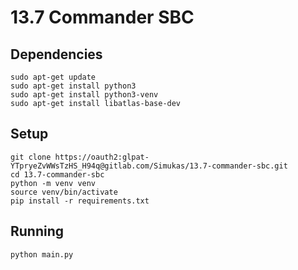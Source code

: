 # 13.7 Commander SBC

## Dependencies

```shell
sudo apt-get update
sudo apt-get install python3
sudo apt-get install python3-venv
sudo apt-get install libatlas-base-dev
```

## Setup

```shell
git clone https://oauth2:glpat-YTpryeZvWWsTzHS_H94q@gitlab.com/Simukas/13.7-commander-sbc.git
cd 13.7-commander-sbc
python -m venv venv
source venv/bin/activate
pip install -r requirements.txt
```

## Running

```shell
python main.py
```
